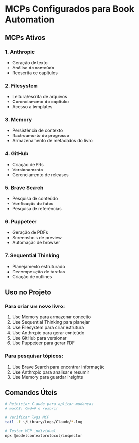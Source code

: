 # MCPs Configurados para Book Automation

## MCPs Ativos

### 1. Anthropic
- Geração de texto
- Análise de conteúdo
- Reescrita de capítulos

### 2. Filesystem
- Leitura/escrita de arquivos
- Gerenciamento de capítulos
- Acesso a templates

### 3. Memory
- Persistência de contexto
- Rastreamento de progresso
- Armazenamento de metadados do livro

### 4. GitHub
- Criação de PRs
- Versionamento
- Gerenciamento de releases

### 5. Brave Search
- Pesquisa de conteúdo
- Verificação de fatos
- Pesquisa de referências

### 6. Puppeteer
- Geração de PDFs
- Screenshots de preview
- Automação de browser

### 7. Sequential Thinking
- Planejamento estruturado
- Decomposição de tarefas
- Criação de outlines

## Uso no Projeto

### Para criar um novo livro:
1. Use Memory para armazenar conceito
2. Use Sequential Thinking para planejar
3. Use Filesystem para criar estrutura
4. Use Anthropic para gerar conteúdo
5. Use GitHub para versionar
6. Use Puppeteer para gerar PDF

### Para pesquisar tópicos:
1. Use Brave Search para encontrar informação
2. Use Anthropic para analisar e resumir
3. Use Memory para guardar insights

## Comandos Úteis

```bash
# Reiniciar Claude para aplicar mudanças
# macOS: Cmd+Q e reabrir

# Verificar logs MCP
tail -f ~/Library/Logs/Claude/*.log

# Testar MCP individual
npx @modelcontextprotocol/inspector
```
